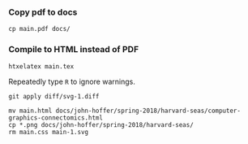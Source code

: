 ### Copy pdf to docs
```
cp main.pdf docs/
```

### Compile to HTML instead of PDF

```
htxelatex main.tex
```
Repeatedly type `R` to ignore warnings.

```
git apply diff/svg-1.diff
```

```
mv main.html docs/john-hoffer/spring-2018/harvard-seas/computer-graphics-connectomics.html
cp *.png docs/john-hoffer/spring-2018/harvard-seas/
rm main.css main-1.svg
```

